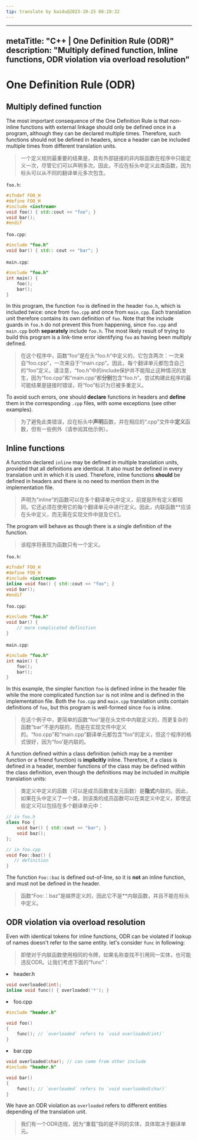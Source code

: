```yaml
---
tip: translate by baidu@2023-10-25 08:28:32
---
```

---
metaTitle: "C++ | One Definition Rule (ODR)"
description: "Multiply defined function, Inline functions, ODR violation via overload resolution"
---

# One Definition Rule (ODR)



## Multiply defined function



The most important consequence of the One Definition Rule is that non-inline functions with external linkage should only be defined once in a program, although they can be declared multiple times. Therefore, such functions should not be defined in headers, since a header can be included multiple times from different translation units.

> 一个定义规则最重要的结果是，具有外部链接的非内联函数在程序中只能定义一次，尽管它们可以声明多次。因此，不应在标头中定义此类函数，因为标头可以从不同的翻译单元多次包含。

`foo.h`:

```cpp
#ifndef FOO_H
#define FOO_H
#include <iostream>
void foo() { std::cout << "foo"; }
void bar();
#endif

```

`foo.cpp`:

```cpp
#include "foo.h"
void bar() { std:: cout << "bar"; }

```

`main.cpp`:

```cpp
#include "foo.h"
int main() {
    foo();
    bar();
}

```


In this program, the function `foo` is defined in the header `foo.h`, which is included twice: once from `foo.cpp` and once from `main.cpp`. Each translation unit therefore contains its own definition of `foo`. Note that the include guards in `foo.h` do not prevent this from happening, since `foo.cpp` and `main.cpp` both **separately** include `foo.h`. The most likely result of trying to build this program is a link-time error identifying `foo` as having been multiply defined.

> 在这个程序中，函数“foo”是在头“foo.h”中定义的，它包含两次：一次来自“foo.cpp”，一次来自于“main.cpp”。因此，每个翻译单元都包含自己的“foo”定义。请注意，“foo.h”中的include保护并不能阻止这种情况的发生，因为“foo.cpp”和“main.cpp”都**分别**包含“foo.h”。尝试构建此程序的最可能结果是链接时错误，将“foo”标识为已被多重定义。


To avoid such errors, one should **declare** functions in headers and **define** them in the corresponding `.cpp` files, with some exceptions (see other examples).

> 为了避免此类错误，应在标头中**声明**函数，并在相应的“.cpp”文件中**定义**函数，但有一些例外（请参阅其他示例）。



## Inline functions



A function declared `inline` may be defined in multiple translation units, provided that all definitions are identical. It also must be defined in every translation unit in which it is used. Therefore, inline functions **should** be defined in headers and there is no need to mention them in the implementation file.

> 声明为“inline”的函数可以在多个翻译单元中定义，前提是所有定义都相同。它还必须在使用它的每个翻译单元中进行定义。因此，内联函数**应该在头中定义，而无需在实现文件中提及它们。


The program will behave as though there is a single definition of the function.

> 该程序将表现为函数只有一个定义。

`foo.h`:

```cpp
#ifndef FOO_H
#define FOO_H
#include <iostream>
inline void foo() { std::cout << "foo"; }
void bar();
#endif

```

`foo.cpp`:

```cpp
#include "foo.h"
void bar() {
    // more complicated definition
}

```

`main.cpp`:

```cpp
#include "foo.h"
int main() {
    foo();
    bar();
}

```


In this example, the simpler function `foo` is defined inline in the header file while the more complicated function `bar` is not inline and is defined in the implementation file. Both the `foo.cpp` and `main.cpp` translation units contain definitions of `foo`, but this program is well-formed since `foo` is inline.

> 在这个例子中，更简单的函数“foo”是在头文件中内联定义的，而更复杂的函数“bar”不是内联的，而是在实现文件中定义的。“foo.cpp”和“main.cpp”翻译单元都包含“foo”的定义，但这个程序的格式很好，因为“foo’是内联的。


A function defined within a class definition (which may be a member function or a friend function) is **implicitly** inline. Therefore, if a class is defined in a header, member functions of the class may be defined within the class definition, even though the definitions may be included in multiple translation units:

> 类定义中定义的函数（可以是成员函数或友元函数）是**隐式**内联的。因此，如果在头中定义了一个类，则该类的成员函数可以在类定义中定义，即使这些定义可以包括在多个翻译单元中：

```cpp
// in foo.h
class Foo {
    void bar() { std::cout << "bar"; }
    void baz();
};

// in foo.cpp
void Foo::baz() {
   // definition
}

```


The function `Foo::baz` is defined out-of-line, so it is **not** an inline function, and must not be defined in the header.

> 函数“Foo:：baz”是越界定义的，因此它不是**内联函数，并且不能在标头中定义。



## ODR violation via overload resolution



Even with identical tokens for inline functions, ODR can be violated if lookup of names doesn't refer to the same entity. let's consider `func` in following:

> 即使对于内联函数使用相同的令牌，如果名称查找不引用同一实体，也可能违反ODR。让我们考虑下面的“func”：

<li>
header.h

```cpp
void overloaded(int);
inline void func() { overloaded('*'); }

```


</li>
<li>
foo.cpp

```cpp
#include "header.h"

void foo()
{
    func(); // `overloaded` refers to `void overloaded(int)`
}

```


</li>
<li>
bar.cpp

```cpp
void overloaded(char); // can come from other include
#include "header.h"

void bar()
{
    func(); // `overloaded` refers to `void overloaded(char)`
}

```


</li>


We have an ODR violation as `overloaded` refers to different entities depending of the translation unit.

> 我们有一个ODR违规，因为“重载”指的是不同的实体，具体取决于翻译单元。

